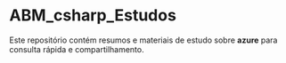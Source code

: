 # ABM_csharp_Estudos
 Este repositório contém resumos e materiais de estudo sobre **azure** para consulta rápida e compartilhamento.
